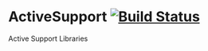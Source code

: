 # ActiveSupport [![Build Status](https://travis-ci.org/FuchsiaIO/ActiveSupport.svg?branch=master)](https://travis-ci.org/FuchsiaIO/ActiveSupport)
Active Support Libraries
